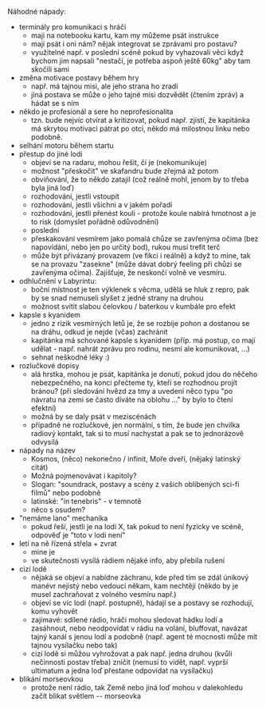
Náhodné nápady:

- terminály pro komunikaci s hráči
    - mají na notebooku kartu, kam my můžeme psát instrukce
    - mají psát i oni nám? nějak integrovat se zprávami pro postavu?
    - využitelné např. v poslední scéně pokud by vyhazovali věci když bychom jim napsali "nestačí, je potřeba aspoň ještě 60kg" aby tam skočili sami
- změna motivace postavy během hry
    - např. má tajnou misi, ale jeho strana ho zradí
    - jiná postava se může o jeho tajné misi dozvědět (čtením zpráv) a hádat se s ním
- někdo je profesionál a sere ho neprofesionalita
    - tzn. bude nejvíc otvírat a kritizovat, pokud např. zjistí, že kapitánka má skrytou motivaci pátrat po otci, někdo má milostnou linku nebo podobně.
- selhání motoru během startu
- přestup do jiné lodi
    - objeví se na radaru, mohou řešit, čí je (nekomunikuje)
    - možnost "přeskočit" ve skafandru bude zřejmá až potom
    - obviňování, že to někdo zatajil (což reálně mohl, jenom by to třeba byla jiná loď)
    - rozhodování, jestli vstoupit
    - rozhodování, jestli všichni a v jakém pořadí
    - rozhodování, jestli přenést kouli - protože koule nabírá hmotnost a je to risk (domyslet pořádně odůvodnění)
    - poslední
    - přeskakování vesmírem jako pomalá chůze se zavřenýma očima (bez napovídání, nebo jen po určitý bod), rukou musí trefit terč
    - může být přivázaný provazem (ve fikci i reálně) a když to mine, tak se na provazu "zasekne" (může dávat dobrý feeling při chůzi se zavřenýma očima). Zajišťuje, že neskončí volně ve vesmíru.
- odhlučnění v Labyrintu:
    - boční místnost je ten výklenek s věcma, udělá se hluk z repro, pak by se snad nemuseli slyšet z jedné strany na druhou
    - možnost svítit slabou čelovkou / baterkou v kumbále pro efekt
- kapsle s kyanidem
    - jedno z rizik vesmírných letů je, že se rozbije pohon a dostanou se na dráhu, odkud je nejde (včas) zachránit
    - kapitánka má schované kapsle s kyanidem (příp. má postup, co mají udělat - např. nahrát zprávu pro rodinu, nesmí ale komunikovat, ...)
    - sehnat neškodné léky :)
- rozlučkové dopisy
    - alá hrstka, mohou je psát, kapitánka je donutí, pokud jdou do něčeho nebezpečného, na konci přečteme ty, kteří se rozhodnou projít bránou? (při sledování hvězd za tmy a uvedení něco typu "po návratu na zemi se často díváte na oblohu ..."  by bylo to čtení efektní)
    - možná by se daly psát v meziscénách
    - případně ne rozlučkové, jen normální, s tím, že bude jen chvilka radiový kontakt, tak si to musí nachystat a pak se to jednorázově odvysílá
- nápady na název
    - Kosmos, (něco) nekonečno / infinit, Moře dveří, (nějaký latinský citát)
    - Možná pojmenovávat i kapitoly?
    - Slogan: "soundrack, postavy a scény z vašich oblíbených sci-fi filmů" nebo podobně
    - latinské: "in tenebris" - v temnotě
    - něco s osudem?
- "nemáme lano" mechanika
    - pokud řeší, jestli je na lodi X, tak pokud to není fyzicky ve scéně, odpověď je "toto v lodi není"
- letí na ně řízená střela + zvrat
    - mine je
    - ve skutečnosti vysílá rádiem nějaké info, aby přebila rušení
- cizí lodě
    - nějaká se objeví a nabídne záchranu, kde před tím se zdál únikový manévr nejistý nebo vedoucí někam, kam nechtějí (někdo by je musel zachraňovat z volného vesmíru např.)
    - objeví se víc lodí (např. postupně), hádají se a postavy se rozhodují, komu vyhovět
    - zajímavé: sdílené rádio, hráči mohou sledovat hádku lodí a zasáhnout, nebo neodpovídat v rádiu na volání, bluffovat, navázat tajný kanál s jenou lodí a podobně (např. agent té mocnosti může mít tajnou vysílačku nebo tak)
    - cizí lodě si můžou vyhrožovat a pak např. jedna druhou (kvůli nečinnosti postav třeba) zničit (nemusí to vidět, např. vyprší ultimatum a jedna loď přestane odpovídat na vysílačku)
- blikání morseovkou
    - protože není rádio, tak Země nebo jiná loď mohou v dalekohledu začít blikat světlem -- morseovka

